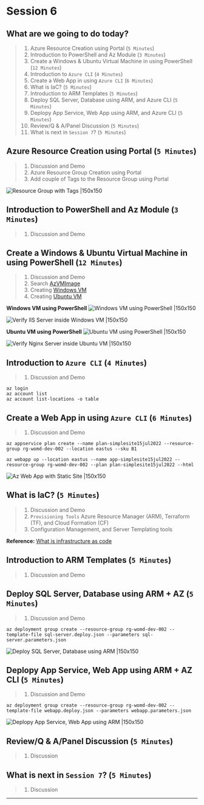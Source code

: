 # Session 6

## What are we going to do today?

> 1. Azure Resource Creation using Portal (`5 Minutes`)
> 1. Introduction to PowerShell and Az Module (`3 Minutes`)
> 1. Create a Windows & Ubuntu Virtual Machine in using PowerShell (`12 Minutes`)
> 1. Introduction to `Azure CLI` (`4 Minutes`)
> 1. Create a Web App in using `Azure CLI` (`6 Minutes`)
> 1. What is IaC? (`5 Minutes`)
> 1. Introduction to ARM Templates (`5 Minutes`)
> 1. Deploy SQL Server, Database using ARM, and Azure CLI (`5 Minutes`)
> 1. Deplopy App Service, Web App using ARM, and Azure CLI (`5 Minutes`)
> 1. Review/Q & A/Panel Discussion (`5 Minutes`)
> 1. What is next in `Session 7`? (`5 Minutes`)

## Azure Resource Creation using Portal (`5 Minutes`)

> 1. Discussion and Demo
> 1. Azure Resource Group Creation using Portal
> 1. Add couple of Tags to the Resource Group using Portal

![Resource Group with Tags |150x150](../Images/S6/RgUsingAzPortal.PNG)

## Introduction to PowerShell and Az Module (`3 Minutes`)

> 1. Discussion and Demo

## Create a Windows & Ubuntu Virtual Machine in using PowerShell (`12 Minutes`)

> 1. Discussion and Demo
> 1. Search [AzVMImage](./Documentation/StarterFiles/S6/PSScripts/SearchVms.ps1)
> 1. Creating [Windows VM](./Documentation/StarterFiles/S6/PSScripts/CreateVmWindows.ps1)
> 1. Creating [Ubuntu VM](./Documentation/StarterFiles/S6/PSScripts/CreateVmUbuntu.ps1)

**Windows VM using PowerShell**
![Windows VM using PowerShell |150x150](../Images/S6/WinVM_Using_PowerShell.PNG)

![Verify IIS Server inside Windows VM |150x150](../Images/S6/WinVM_Using_PowerShell_1.PNG)

**Ubuntu VM using PowerShell**
![Ubuntu VM using PowerShell |150x150](../Images/S6/UbuntuVM_Using_PowerShell.PNG)

![Verify Nginx Server inside Ubuntu VM |150x150](../Images/S6/UbuntuVM_Using_PowerShell_1.PNG)

## Introduction to `Azure CLI` (`4 Minutes`)

> 1. Discussion and Demo

```AzureCLI
az login
az account list
az account list-locations -o table
```

## Create a Web App in using `Azure CLI` (`6 Minutes`)

> 1. Discussion and Demo

```
az appservice plan create --name plan-simplesite15jul2022 --resource-group rg-womd-dev-002 --location eastus --sku B1

az webapp up --location eastus --name app-simplesite15jul2022 --resource-group rg-womd-dev-002 --plan plan-simplesite15jul2022 --html
```

![Az Web App with Static Site |150x150](../Images/S6/Az_WebApp_Static_Site.PNG)

## What is IaC? (`5 Minutes`)

> 1. Discussion and Demo
> 1. `Provisioning Tools` Azure Resource Manager (ARM), Terraform (TF), and Cloud Formation (CF)
> 1. Configuration Management, and Server Templating tools

**Reference:** [What is infrastructure as code](https://docs.microsoft.com/en-us/devops/deliver/what-is-infrastructure-as-code)

## Introduction to ARM Templates (`5 Minutes`)

> 1. Discussion and Demo

## Deploy SQL Server, Database using ARM + AZ (`5 Minutes`)

> 1. Discussion and Demo

```
az deployment group create --resource-group rg-womd-dev-002 --template-file sql-server.deploy.json --parameters sql-server.parameters.json
```

![Deploy SQL Server, Database using ARM |150x150](../Images/S6/ARM_Sql_Server_Db.PNG)

## Deplopy App Service, Web App using ARM + AZ CLI (`5 Minutes`)

> 1. Discussion and Demo

```
az deployment group create --resource-group rg-womd-dev-002 --template-file webapp.deploy.json --parameters webapp.parameters.json
```

![Deplopy App Service, Web App using ARM |150x150](../Images/S6/ARM_App_Service_WebApp.PNG)

## Review/Q & A/Panel Discussion (`5 Minutes`)

> 1. Discussion

## What is next in `Session 7`? (`5 Minutes`)

> 1. Discussion

---
